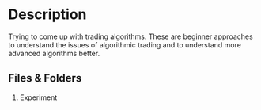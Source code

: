 # Description

Trying to come up with trading algorithms. These are beginner approaches to understand the issues of algorithmic trading and to understand more advanced algorithms better.

## Files & Folders

1. Experiment  

